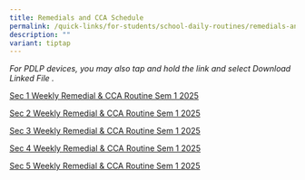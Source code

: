 ```yaml
---
title: Remedials and CCA Schedule
permalink: /quick-links/for-students/school-daily-routines/remedials-and-cca-schedule/
description: ""
variant: tiptap
---
```

<p><em>For PDLP devices, you may also tap and hold the link and select Download Linked File .</em>
</p>
<p><a href="/files/Sec_1_Weekly_Remedial_CCA_Routine_2025_semester_1__26_Dec_2024_.pdf" rel="noopener nofollow" target="_blank">Sec 1 Weekly Remedial &amp; CCA Routine Sem 1 2025</a>
</p>
<p><a href="/files/Sec_2_Weekly_Remedial_CCA_Routine_2025_semester_1__26_Dec_2024_.pdf" rel="noopener nofollow" target="_blank">Sec 2 Weekly Remedial &amp; CCA Routine Sem 1 2025</a>
</p>
<p><a href="/files/Sec_3_Weekly_Remedial_CCA_Routine_2025_semester_1__26_Dec_2024_.pdf" rel="noopener nofollow" target="_blank">Sec 3 Weekly Remedial &amp; CCA Routine Sem 1 2025</a>
</p>
<p><a href="/files/Sec_4_Weekly_Remedial_CCA_Routine_2025_semester_1__26_Dec_2024_.pdf" rel="noopener nofollow" target="_blank">Sec 4 Weekly Remedial &amp; CCA Routine Sem 1 2025</a>
</p>
<p><a href="/files/Sec_5_Weekly_Remedial_CCA_Routine_2025_semester_1__26_Dec_2024_.pdf" rel="noopener nofollow" target="_blank">Sec 5 Weekly Remedial &amp; CCA Routine Sem 1 2025</a>
</p>